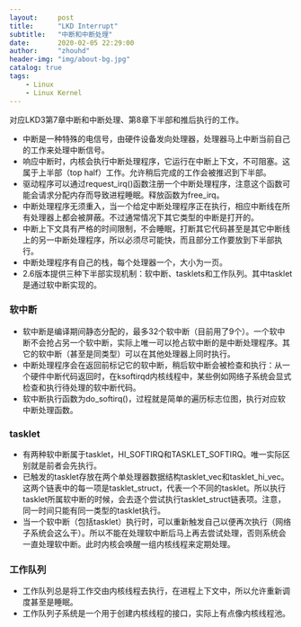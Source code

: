 ```yaml
---
layout:     post
title:      "LKD Interrupt"
subtitle:   "中断和中断处理"
date:       2020-02-05 22:29:00
author:     "zhouhd"
header-img: "img/about-bg.jpg"
catalog: true
tags:
    - Linux
    - Linux Kernel
---
```


对应LKD3第7章中断和中断处理、第8章下半部和推后执行的工作。

- 中断是一种特殊的电信号，由硬件设备发向处理器，处理器马上中断当前自己的工作来处理中断信号。
- 响应中断时，内核会执行中断处理程序，它运行在中断上下文，不可阻塞。这属于上半部（top half）工作。允许稍后完成的工作会被推迟到下半部。
- 驱动程序可以通过request_irq()函数注册一个中断处理程序，注意这个函数可能会请求分配内存而导致进程睡眠。释放函数为free_irq。
- 中断处理程序无须重入，当一个给定中断处理程序正在执行，相应中断线在所有处理器上都会被屏蔽。不过通常情况下其它类型的中断是打开的。
- 中断上下文具有严格的时间限制，不会睡眠，打断其它代码甚至是其它中断线上的另一中断处理程序，所以必须尽可能快，而且部分工作要放到下半部执行。
- 中断处理程序有自己的栈，每个处理器一个，大小为一页。
- 2.6版本提供三种下半部实现机制：软中断、tasklets和工作队列。其中tasklet是通过软中断实现的。

### 软中断
- 软中断是编译期间静态分配的，最多32个软中断（目前用了9个）。一个软中断不会抢占另一个软中断，实际上唯一可以抢占软中断的是中断处理程序。其它的软中断（甚至是同类型）可以在其他处理器上同时执行。
- 中断处理程序会在返回前标记它的软中断，稍后软中断会被检查和执行：从一个硬件中断代码返回时，在ksoftirqd内核线程中，某些例如网络子系统会显式检查和执行待处理的软中断代码。
- 软中断执行函数为do_softirq()，过程就是简单的遍历标志位图，执行对应软中断处理函数。

### tasklet
- 有两种软中断属于tasklet，HI_SOFTIRQ和TASKLET_SOFTIRQ。唯一实际区别就是前者会先执行。
- 已触发的tasklet存放在两个单处理器数据结构tasklet_vec和tasklet_hi_vec。这两个链表中的每一项是tasklet_struct，代表一个不同的tasklet。所以执行tasklet所属软中断的时候，会去逐个尝试执行tasklet_struct链表项。注意，同一时间只能有同一类型的tasklet执行。
- 当一个软中断（包括tasklet）执行时，可以重新触发自己以便再次执行（网络子系统会这么干）。所以不能在处理软中断后马上再去尝试处理，否则系统会一直处理软中断。此时内核会唤醒一组内核线程来定期处理。

### 工作队列
- 工作队列总是将工作交由内核线程去执行，在进程上下文中，所以允许重新调度甚至是睡眠。
- 工作队列子系统是一个用于创建内核线程的接口，实际上有点像内核线程池。